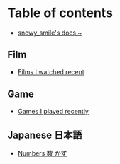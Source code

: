 # Table of contents

* [snowy\_smile's docs ~](README.md)

## Film

* [Films I watched recent](film/recently.md)

## Game

* [Games I played recently](game/recently.md)

## Japanese 日本語

* [Numbers 数 かず](japanese-ri-ben-yu/test-new-page.md)

